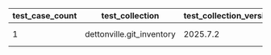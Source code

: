 | test_case_count | test_collection | test_collection_version | test_component | test_job_link | test_component_git_branch | test_component_git_commit_hash | test_case_id | test_date | test_description | test_failed | test_details_link |
| --- | --- | --- | --- | --- | --- | --- | --- | --- | --- | --- | --- |
| 1 | dettonville.git_inventory | 2025.7.2 | update_inventory | ljohnson:/Users/ljohnson/repos/ansible/ansible_collections/dettonville/git_inventory/tests/integration/targets | main | 2038842 | group01 | 2025-07-24T17:40:41Z | Add groups | False | [test details](./update_inventory/test.results/test_group01/test-results.detailed.yml) |
